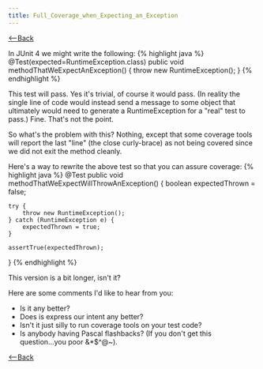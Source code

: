 ```yaml
---
title: Full_Coverage_when_Expecting_an_Exception
---
```

[<--Back]({{site.pagesurl}}/TDD_Example_Catalog)

In JUnit 4 we might write the following:
{% highlight java %}
@Test(expected=RuntimeException.class)
public void methodThatWeExpectAnException() {
    throw new RuntimeException();
}
{% endhighlight %}

This test will pass. Yes it's trivial, of course it would pass. (In reality the single line of code would instead send a message to some object that ultimately would need to generate a RuntimeException for a "real" test to pass.) Fine. That's not the point.

So what's the problem with this? Nothing, except that some coverage tools will report the last "line" (the close curly-brace) as not being covered since we did not exit the method cleanly.

Here's a way to rewrite the above test so that you can assure coverage:
{% highlight java %}
@Test
public void methodThatWeExpectWillThrowAnException() {
    boolean expectedThrown = false;

    try {
        throw new RuntimeException();
    } catch (RuntimeException e) {
        expectedThrown = true;
    }

    assertTrue(expectedThrown);
}
{% endhighlight %}

This version is a bit longer, isn't it? 

Here are some comments I'd like to hear from you:
* Is it any better?
* Does is express our intent any better?
* Isn't it just silly to run coverage tools on your test code?
* Is anybody having Pascal flashbacks? (If you don't get this question...you poor &*$^@~).

[<--Back]({{site.pagesurl}}/TDD_Example_Catalog)
